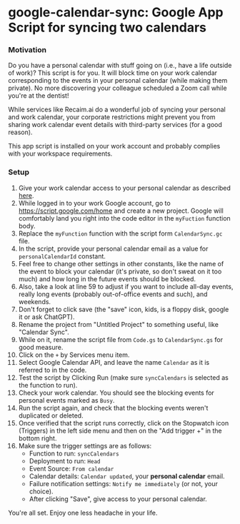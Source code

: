 # google-calendar-sync: Google App Script for syncing two calendars
### Motivation
Do you have a personal calendar with stuff going on (i.e., have a life outside of work)? This script is for you. It will block time on your work calendar corresponding to the events in your personal calendar (while making them private). No more discovering your colleague scheduled a Zoom call while you're at the dentist!

While services like Recaim.ai do a wonderful job of syncing your personal and work calendar, your corporate restrictions might prevent you from sharing work calendar event details with third-party services (for a good reason). 

This app script is installed on your work account and probably complies with your workspace requirements.

### Setup
1. Give your work calendar access to your personal calendar as described [here](https://support.google.com/calendar/answer/37082?hl=en&ref_topic=10510447&sjid=14802667752921791114-NA).
2. While logged in to your work Google account, go to https://script.google.com/home and create a new project. Google will comfortably land you right into the code editor in the `myFuction` function body.
3. Replace the `myFunction` function with the script form `CalendarSync.gc` file.
4. In the script, provide your personal calendar email as a value for `personalCalendarId` constant.
5. Feel free to change other settings in other constants, like the name of the event to block your calendar (it's private, so don't sweat on it too much) and how long in the future events should be blocked.
6. Also, take a look at line 59 to adjust if you want to include all-day events, really long events (probably out-of-office events and such), and weekends. 
7. Don't forget to click save (the "save" icon, kids, is  a floppy disk, google it or ask ChatGPT).
8. Rename the project from "Untitled Project" to something useful, like "Calendar Sync".
9. While on it, rename the script file from `Code.gs` to `CalendarSync.gs` for good measure.
10. Click on the `+` by Services menu item.
11. Select Google Calendar API, and leave the name `Calendar` as it is referred to in the code.
12. Test the script by Clicking Run (make sure `syncCalendars` is selected as the function to run).
13. Check your work calendar. You should see the blocking events for personal events marked as `Busy`.
14. Run the script again, and check that the blocking events weren't duplicated or deleted.
15. Once verified that the script runs correctly, click on the Stopwatch icon (Triggers) in the left side menu and then on the "Add trigger +" in the bottom right.
16. Make sure the trigger settings are as follows:
    * Function to run: `syncCalendars`
    * Deployment to run: `Head`
    * Event Source: `From calendar`
    * Calendar details: `Calendar updated`, your **personal calendar** email.
    * Failure notification settings: `Notify me immediately` (or not, your choice).
    * After clicking "Save", give access to your personal calendar.

You're all set. Enjoy one less headache in your life.
